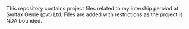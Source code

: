 This repository contains project files related to my intership peroiod at Syntax Genie (pvt) Ltd. Files are added with restrictions as the project is NDA bounded.
